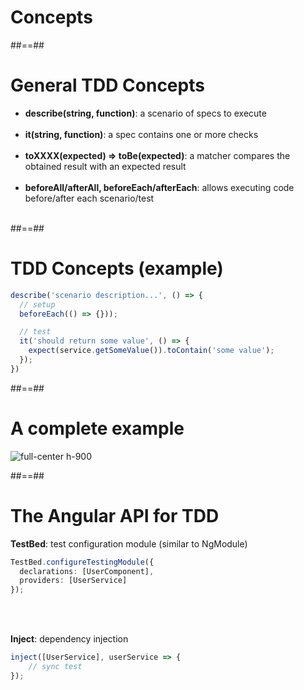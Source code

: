 <!-- .slide: class="transition-bg-sfeir-2" -->
# Concepts

##==##

<!-- .slide-->

# General TDD Concepts

-   **describe(string, function)**: a scenario of specs to execute<br/><br/>
-   **it(string, function)**: a spec contains one or more checks<br/><br/>
-   **toXXXX(expected) ⇒ toBe(expected)**: a matcher compares the obtained result with an expected result<br/><br/>
-   **beforeAll/afterAll, beforeEach/afterEach**: allows executing code before/after each scenario/test<br/><br/>

##==##

<!-- .slide: class="with-code inconsolata" -->
# TDD Concepts (example)

```typescript
describe('scenario description...', () => {
  // setup
  beforeEach(() => {}));

  // test
  it('should return some value', () => {
    expect(service.getSomeValue()).toContain('some value');
  });
})
```
<!-- .element: class="big-code" -->

##==##

<!-- .slide -->
# A complete example

![full-center h-900](assets/images/school/unit-tests/exemple_concepts.png)

##==##

<!-- .slide: class="with-code inconsolata" -->
# The Angular API for TDD

**TestBed**: test configuration module (similar to NgModule)

```typescript
TestBed.configureTestingModule({
  declarations: [UserComponent],
  providers: [UserService]
});
```
<!-- .element: class="big-code" -->

<br/><br/>

**Inject**: dependency injection

```typescript
inject([UserService], userService => {
    // sync test
});
```
<!-- .element: class="big-code" -->
